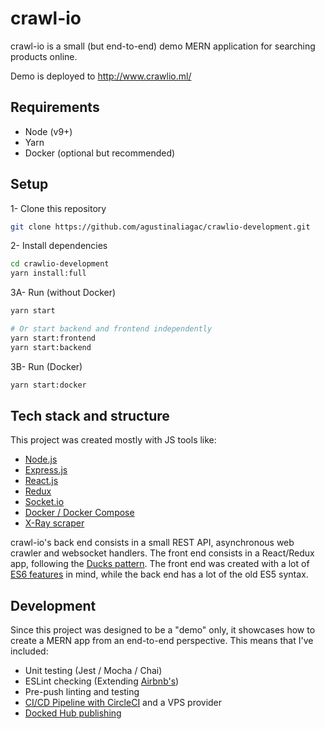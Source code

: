 # crawl-io

crawl-io is a small (but end-to-end) demo MERN application for searching products online.

Demo is deployed to http://www.crawlio.ml/

## Requirements
- Node (v9+)
- Yarn
- Docker (optional but recommended)

## Setup
1- Clone this repository
```bash
git clone https://github.com/agustinaliagac/crawlio-development.git
```

2- Install dependencies
```bash
cd crawlio-development
yarn install:full
```

3A- Run (without Docker)
```bash
yarn start

# Or start backend and frontend independently
yarn start:frontend
yarn start:backend
```

3B- Run (Docker)
```bash
yarn start:docker
```

## Tech stack and structure

This project was created mostly with JS tools like:
- [Node.js](https://nodejs.org/en/)
- [Express.js](https://expressjs.com/)
- [React.js](https://reactjs.org/)
- [Redux](https://redux.js.org/)
- [Socket.io](https://socket.io/)
- [Docker / Docker Compose](https://www.docker.com/)
- [X-Ray scraper](https://github.com/matthewmueller/x-ray)

crawl-io's back end consists in a small REST API, asynchronous web crawler and websocket handlers. The front end consists in a React/Redux app, following the [Ducks pattern](https://github.com/erikras/ducks-modular-redux).
The front end was created with a lot of [ES6 features](https://github.com/lukehoban/es6features) in mind, while the back end has a lot of the old ES5 syntax.

## Development
Since this project was designed to be a "demo" only, it showcases how to create a MERN app from an end-to-end perspective. This means that I've included:
- Unit testing (Jest / Mocha / Chai)
- ESLint checking (Extending [Airbnb's](https://github.com/airbnb/javascript/tree/master/packages/eslint-config-airbnb))
- Pre-push linting and testing
- [CI/CD Pipeline with CircleCI](https://circleci.com/gh/agustinaliagac/crawlio-development) and a VPS provider
- [Docked Hub publishing](https://hub.docker.com/r/agustinaliagac/crawlio/)